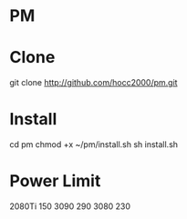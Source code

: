# PM
#
# Clone
git clone http://github.com/hocc2000/pm.git
#
# Install
cd pm
chmod +x ~/pm/install.sh
sh install.sh
#
# Power Limit
2080Ti 150
3090   290
3080   230
